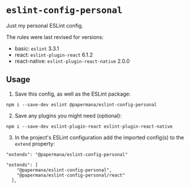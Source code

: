 # `eslint-config-personal`
Just my personal ESLint config.

The rules were last revised for versions:
  * basic: `eslint` 3.3.1
  * react: `eslint-plugin-react` 6.1.2
  * react-native: `eslint-plugin-react-native` 2.0.0

## Usage
1. Save this config, as well as the ESLint package:
```
npm i --save-dev eslint @papermana/eslint-config-personal
```

2. Save any plugins you might need (optional):
```
npm i --save-dev eslint-plugin-react eslint-plugin-react-native
```

3. In the project's ESLint configuration add the imported config(s) to the `extend` property:
```
"extends": "@papermana/eslint-config-personal"
```
```
"extends": [
    "@papermana/eslint-config-personal",
    "@papermana/eslint-config-personal/react"
  ],
```
